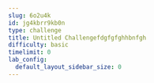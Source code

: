 ```yaml
---
slug: 6o2u4k
id: jg4kbrr9kb0n
type: challenge
title: Untitled Challengefdgfgfghhbnfgh
difficulty: basic
timelimit: 0
lab_config:
  default_layout_sidebar_size: 0
---
```


